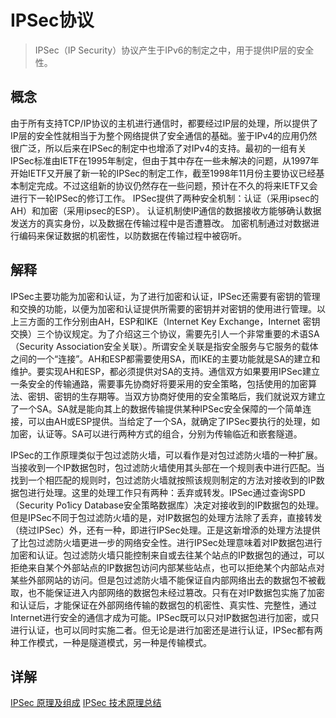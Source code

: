 # IPSec协议
> IPSec（IP Security）协议产生于IPv6的制定之中，用于提供IP层的安全性。

## 概念
由于所有支持TCP/IP协议的主机进行通信时，都要经过IP层的处理，所以提供了IP层的安全性就相当于为整个网络提供了安全通信的基础。鉴于IPv4的应用仍然很广泛，所以后来在IPSec的制定中也增添了对IPv4的支持。最初的一组有关IPSec标准由IETF在1995年制定，但由于其中存在一些未解决的问题，从1997年开始IETF又开展了新一轮的IPSec的制定工作，截至1998年11月份主要协议已经基本制定完成。不过这组新的协议仍然存在一些问题，预计在不久的将来IETF又会进行下一轮IPSec的修订工作。
IPSec提供了两种安全机制：认证（采用ipsec的AH）和加密（采用ipsec的ESP）。
认证机制使IP通信的数据接收方能够确认数据发送方的真实身份，以及数据在传输过程中是否遭篡改。
加密机制通过对数据进行编码来保证数据的机密性，以防数据在传输过程中被窃听。

## 解释

IPSec主要功能为加密和认证，为了进行加密和认证，IPSec还需要有密钥的管理和交换的功能，以便为加密和认证提供所需要的密钥并对密钥的使用进行管理。以上三方面的工作分别由AH，ESP和IKE（Internet Key Exchange，Internet 密钥交换）三个协议规定。为了介绍这三个协议，需要先引人一个非常重要的术语SA（Security Association安全关联）。所谓安全关联是指安全服务与它服务的载体之间的一个“连接”。AH和ESP都需要使用SA，而IKE的主要功能就是SA的建立和维护。要实现AH和ESP，都必须提供对SA的支持。通信双方如果要用IPSec建立一条安全的传输通路，需要事先协商好将要采用的安全策略，包括使用的加密算法、密钥、密钥的生存期等。当双方协商好使用的安全策略后，我们就说双方建立了一个SA。SA就是能向其上的数据传输提供某种IPSec安全保障的一个简单连接，可以由AH或ESP提供。当给定了一个SA，就确定了IPSec要执行的处理，如加密，认证等。SA可以进行两种方式的组合，分别为传输临近和嵌套隧道。

IPSec的工作原理类似于包过滤防火墙，可以看作是对包过滤防火墙的一种扩展。当接收到一个IP数据包时，包过滤防火墙使用其头部在一个规则表中进行匹配。当找到一个相匹配的规则时，包过滤防火墙就按照该规则制定的方法对接收到的IP数据包进行处理。这里的处理工作只有两种：丢弃或转发。IPSec通过查询SPD（Security Po1icy Database安全策略数据库）决定对接收到的IP数据包的处理。但是IPSec不同于包过滤防火墙的是，对IP数据包的处理方法除了丢弃，直接转发（绕过IPSec）外，还有一种，即进行IPSec处理。正是这新增添的处理方法提供了比包过滤防火墙更进一步的网络安全性。进行IPSec处理意味着对IP数据包进行加密和认证。包过滤防火墙只能控制来自或去往某个站点的IP数据包的通过，可以拒绝来自某个外部站点的IP数据包访问内部某些站点，也可以拒绝某个内部站点对某些外部网站的访问。但是包过滤防火墙不能保证自内部网络出去的数据包不被截取，也不能保证进入内部网络的数据包未经过篡改。只有在对IP数据包实施了加密和认证后，才能保证在外部网络传输的数据包的机密性、真实性、完整性，通过Internet进行安全的通信才成为可能。IPSec既可以只对IP数据包进行加密，或只进行认证，也可以同时实施二者。但无论是进行加密还是进行认证，IPSec都有两种工作模式，一种是隧道模式，另一种是传输模式。



## 详解

[IPSec 原理及组成](https://blog.csdn.net/dongfei2033/article/details/78046879)
[IPSec 技术原理总结](https://blog.csdn.net/michael_kong_nju/article/details/49736963)


